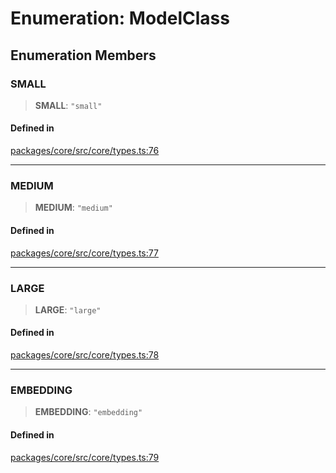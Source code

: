 # Enumeration: ModelClass

## Enumeration Members

### SMALL

> **SMALL**: `"small"`

#### Defined in

[packages/core/src/core/types.ts:76](https://github.com/ai16z/eliza/blob/main/packages/core/src/core/types.ts#L76)

***

### MEDIUM

> **MEDIUM**: `"medium"`

#### Defined in

[packages/core/src/core/types.ts:77](https://github.com/ai16z/eliza/blob/main/packages/core/src/core/types.ts#L77)

***

### LARGE

> **LARGE**: `"large"`

#### Defined in

[packages/core/src/core/types.ts:78](https://github.com/ai16z/eliza/blob/main/packages/core/src/core/types.ts#L78)

***

### EMBEDDING

> **EMBEDDING**: `"embedding"`

#### Defined in

[packages/core/src/core/types.ts:79](https://github.com/ai16z/eliza/blob/main/packages/core/src/core/types.ts#L79)
